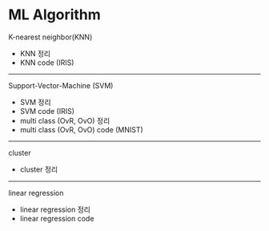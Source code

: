 # ML Algorithm

K-nearest neighbor(KNN)
- KNN 정리
- KNN code (IRIS)

---

Support-Vector-Machine (SVM)
- SVM 정리
- SVM code (IRIS)
- multi class (OvR, OvO) 정리
- multi class (OvR, OvO) code (MNIST)

---

cluster
- cluster 정리

---

linear regression
- linear regression 정리
- linear regression code

